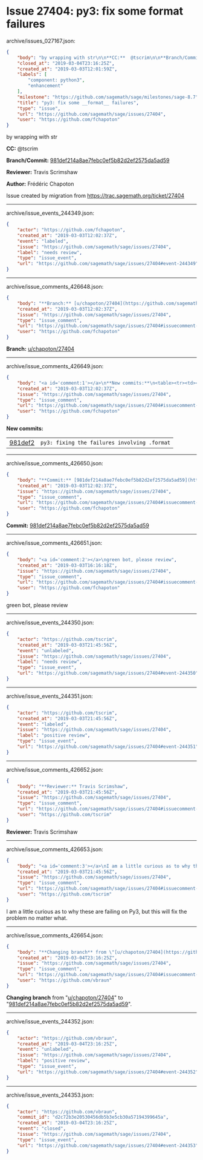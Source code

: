 # Issue 27404: py3: fix some __format__ failures

archive/issues_027167.json:
```json
{
    "body": "by wrapping with str\n\n**CC:**  @tscrim\n\n**Branch/Commit:** [981def214a8ae7febc0ef5b82d2ef2575da5ad59](https://github.com/sagemath/sagetrac-mirror/commit/981def214a8ae7febc0ef5b82d2ef2575da5ad59)\n\n**Reviewer:** Travis Scrimshaw\n\n**Author:** Fr\u00e9d\u00e9ric Chapoton\n\nIssue created by migration from https://trac.sagemath.org/ticket/27404\n\n",
    "closed_at": "2019-03-04T23:16:25Z",
    "created_at": "2019-03-03T12:01:59Z",
    "labels": [
        "component: python3",
        "enhancement"
    ],
    "milestone": "https://github.com/sagemath/sage/milestones/sage-8.7",
    "title": "py3: fix some __format__ failures",
    "type": "issue",
    "url": "https://github.com/sagemath/sage/issues/27404",
    "user": "https://github.com/fchapoton"
}
```
by wrapping with str

**CC:**  @tscrim

**Branch/Commit:** [981def214a8ae7febc0ef5b82d2ef2575da5ad59](https://github.com/sagemath/sagetrac-mirror/commit/981def214a8ae7febc0ef5b82d2ef2575da5ad59)

**Reviewer:** Travis Scrimshaw

**Author:** Frédéric Chapoton

Issue created by migration from https://trac.sagemath.org/ticket/27404





---

archive/issue_events_244349.json:
```json
{
    "actor": "https://github.com/fchapoton",
    "created_at": "2019-03-03T12:02:37Z",
    "event": "labeled",
    "issue": "https://github.com/sagemath/sage/issues/27404",
    "label": "needs review",
    "type": "issue_event",
    "url": "https://github.com/sagemath/sage/issues/27404#event-244349"
}
```



---

archive/issue_comments_426648.json:
```json
{
    "body": "**Branch:** [u/chapoton/27404](https://github.com/sagemath/sagetrac-mirror/tree/u/chapoton/27404)",
    "created_at": "2019-03-03T12:02:37Z",
    "issue": "https://github.com/sagemath/sage/issues/27404",
    "type": "issue_comment",
    "url": "https://github.com/sagemath/sage/issues/27404#issuecomment-426648",
    "user": "https://github.com/fchapoton"
}
```

**Branch:** [u/chapoton/27404](https://github.com/sagemath/sagetrac-mirror/tree/u/chapoton/27404)



---

archive/issue_comments_426649.json:
```json
{
    "body": "<a id='comment:1'></a>\n**New commits:**\n<table><tr><td><a href=\"https://github.com/sagemath/sagetrac-mirror/commit/981def214a8ae7febc0ef5b82d2ef2575da5ad59\">981def2</a></td><td><code>py3: fixing the failures involving .format</code></td></tr></table>\n",
    "created_at": "2019-03-03T12:02:37Z",
    "issue": "https://github.com/sagemath/sage/issues/27404",
    "type": "issue_comment",
    "url": "https://github.com/sagemath/sage/issues/27404#issuecomment-426649",
    "user": "https://github.com/fchapoton"
}
```

<a id='comment:1'></a>
**New commits:**
<table><tr><td><a href="https://github.com/sagemath/sagetrac-mirror/commit/981def214a8ae7febc0ef5b82d2ef2575da5ad59">981def2</a></td><td><code>py3: fixing the failures involving .format</code></td></tr></table>




---

archive/issue_comments_426650.json:
```json
{
    "body": "**Commit:** [981def214a8ae7febc0ef5b82d2ef2575da5ad59](https://github.com/sagemath/sagetrac-mirror/commit/981def214a8ae7febc0ef5b82d2ef2575da5ad59)",
    "created_at": "2019-03-03T12:02:37Z",
    "issue": "https://github.com/sagemath/sage/issues/27404",
    "type": "issue_comment",
    "url": "https://github.com/sagemath/sage/issues/27404#issuecomment-426650",
    "user": "https://github.com/fchapoton"
}
```

**Commit:** [981def214a8ae7febc0ef5b82d2ef2575da5ad59](https://github.com/sagemath/sagetrac-mirror/commit/981def214a8ae7febc0ef5b82d2ef2575da5ad59)



---

archive/issue_comments_426651.json:
```json
{
    "body": "<a id='comment:2'></a>\ngreen bot, please review",
    "created_at": "2019-03-03T16:16:18Z",
    "issue": "https://github.com/sagemath/sage/issues/27404",
    "type": "issue_comment",
    "url": "https://github.com/sagemath/sage/issues/27404#issuecomment-426651",
    "user": "https://github.com/fchapoton"
}
```

<a id='comment:2'></a>
green bot, please review



---

archive/issue_events_244350.json:
```json
{
    "actor": "https://github.com/tscrim",
    "created_at": "2019-03-03T21:45:56Z",
    "event": "unlabeled",
    "issue": "https://github.com/sagemath/sage/issues/27404",
    "label": "needs review",
    "type": "issue_event",
    "url": "https://github.com/sagemath/sage/issues/27404#event-244350"
}
```



---

archive/issue_events_244351.json:
```json
{
    "actor": "https://github.com/tscrim",
    "created_at": "2019-03-03T21:45:56Z",
    "event": "labeled",
    "issue": "https://github.com/sagemath/sage/issues/27404",
    "label": "positive review",
    "type": "issue_event",
    "url": "https://github.com/sagemath/sage/issues/27404#event-244351"
}
```



---

archive/issue_comments_426652.json:
```json
{
    "body": "**Reviewer:** Travis Scrimshaw",
    "created_at": "2019-03-03T21:45:56Z",
    "issue": "https://github.com/sagemath/sage/issues/27404",
    "type": "issue_comment",
    "url": "https://github.com/sagemath/sage/issues/27404#issuecomment-426652",
    "user": "https://github.com/tscrim"
}
```

**Reviewer:** Travis Scrimshaw



---

archive/issue_comments_426653.json:
```json
{
    "body": "<a id='comment:3'></a>\nI am a little curious as to why these are failing on Py3, but this will fix the problem no matter what.",
    "created_at": "2019-03-03T21:45:56Z",
    "issue": "https://github.com/sagemath/sage/issues/27404",
    "type": "issue_comment",
    "url": "https://github.com/sagemath/sage/issues/27404#issuecomment-426653",
    "user": "https://github.com/tscrim"
}
```

<a id='comment:3'></a>
I am a little curious as to why these are failing on Py3, but this will fix the problem no matter what.



---

archive/issue_comments_426654.json:
```json
{
    "body": "**Changing branch** from \"[u/chapoton/27404](https://github.com/sagemath/sagetrac-mirror/tree/u/chapoton/27404)\" to \"[981def214a8ae7febc0ef5b82d2ef2575da5ad59](https://github.com/sagemath/sagetrac-mirror/commit/981def214a8ae7febc0ef5b82d2ef2575da5ad59)\".",
    "created_at": "2019-03-04T23:16:25Z",
    "issue": "https://github.com/sagemath/sage/issues/27404",
    "type": "issue_comment",
    "url": "https://github.com/sagemath/sage/issues/27404#issuecomment-426654",
    "user": "https://github.com/vbraun"
}
```

**Changing branch** from "[u/chapoton/27404](https://github.com/sagemath/sagetrac-mirror/tree/u/chapoton/27404)" to "[981def214a8ae7febc0ef5b82d2ef2575da5ad59](https://github.com/sagemath/sagetrac-mirror/commit/981def214a8ae7febc0ef5b82d2ef2575da5ad59)".



---

archive/issue_events_244352.json:
```json
{
    "actor": "https://github.com/vbraun",
    "created_at": "2019-03-04T23:16:25Z",
    "event": "unlabeled",
    "issue": "https://github.com/sagemath/sage/issues/27404",
    "label": "positive review",
    "type": "issue_event",
    "url": "https://github.com/sagemath/sage/issues/27404#event-244352"
}
```



---

archive/issue_events_244353.json:
```json
{
    "actor": "https://github.com/vbraun",
    "commit_id": "d2c72b3e20530456db5b3e5cb30a57194399645a",
    "created_at": "2019-03-04T23:16:25Z",
    "event": "closed",
    "issue": "https://github.com/sagemath/sage/issues/27404",
    "type": "issue_event",
    "url": "https://github.com/sagemath/sage/issues/27404#event-244353"
}
```
